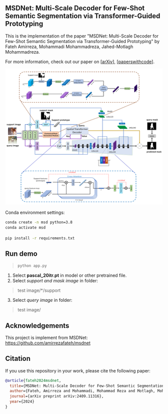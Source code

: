 ## MSDNet: Multi-Scale Decoder for Few-Shot Semantic Segmentation via Transformer-Guided Prototyping
This is the implementation of the paper "MSDNet: Multi-Scale Decoder for Few-Shot Semantic Segmentation via Transformer-Guided Prototyping" by Fateh Amirreza, Mohammadi Mohammadreza, Jahed-Motlagh Mohammadreza.

For more information, check out our paper on [[arXiv](https://arxiv.org/abs/2409.11316)], [[paperswithcode](https://paperswithcode.com/paper/msdnet-multi-scale-decoder-for-few-shot)].

<p align="middle">
    <img src="data/assets/overview_git.png">
</p>



Conda environment settings:
```bash
conda create -n msd python=3.8
conda activate msd

pip install -r requirements.txt
```

## Run demo

> ```bash
> python app.py
> ```

 1. Select **pascal_20itr.pt** in model or other pretrained file.
 2. Select *support and mask image* in folder: 

> test image/*/support

 3. Select *query image* in folder: 

> test image/

## Acknowledgements
This project is implement from MSDNet: https://github.com/amirrezafateh/msdnet
## Citation
If you use this repository in your work, please cite the following paper:
```bibtex
@article{fateh2024msdnet,
  title={MSDNet: Multi-Scale Decoder for Few-Shot Semantic Segmentation via Transformer-Guided Prototyping},
  author={Fateh, Amirreza and Mohammadi, Mohammad Reza and Motlagh, Mohammad Reza Jahed},
  journal={arXiv preprint arXiv:2409.11316},
  year={2024}
}